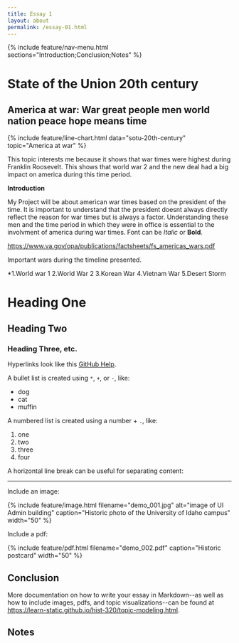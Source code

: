 ```yaml
---
title: Essay 1
layout: about
permalink: /essay-01.html
---
```


{% include feature/nav-menu.html sections="Introduction;Conclusion;Notes" %}

# State of the Union 20th century

## America at war: War great people men world nation peace hope means time

{% include feature/line-chart.html data="sotu-20th-century" topic="America at war" %}

This topic interests me because it shows that war times were highest during Franklin Roosevelt. This shows that world war 2 and the new deal had a big impact on america during this time period. 

**Introduction**

My Project will be about american war times based on the president of the time. It is important to understand that the president doesnt always directly reflect the reason for war times but is always a factor. Understanding these men and the time period in which they were in office is essential to the involvment of america during war times. 
Font can be *Italic* or **Bold**.

https://www.va.gov/opa/publications/factsheets/fs_americas_wars.pdf

Important wars during the timeline presented.

*1.World war 1 2.World War 2 3.Korean War 4.Vietnam War 5.Desert Storm

# Heading One

## Heading Two

### Heading Three, etc.

Hyperlinks look like this [GitHub Help](https://help.github.com/).

A bullet list is created using `*`, `+`, or `-`, like:

- dog
- cat
- muffin

A numbered list is created using a number + `.`, like:

1. one
2. two
6. three
2. four

A horizontal line break can be useful for separating content:

----

Include an image:

{% include feature/image.html filename="demo_001.jpg" alt="image of UI Admin building" caption="Historic photo of the University of Idaho campus" width="50" %}

Include a pdf:

{% include feature/pdf.html filename="demo_002.pdf" caption="Historic postcard" width="50" %}

## Conclusion

More documentation on how to write your essay in Markdown--as well as how to include images, pdfs, and topic visualizations--can be found at <https://learn-static.github.io/hist-320/topic-modeling.html>.

## Notes

[^1]: Katie Kitamura, A Separation (New York: Riverhead Books, 2017), 25.
